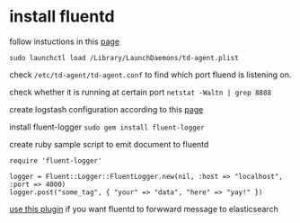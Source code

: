 # install fluentd
follow instuctions in this [page](https://docs.fluentd.org/v0.12/articles/install-by-dmg)

`sudo launchctl load /Library/LaunchDaemons/td-agent.plist`

check `/etc/td-agent/td-agent.conf` to find which port fluend is listening on.


check whether it is running at certain port `netstat -Waltn | grep 8888`

create logstash configuration according to this [page](https://www.elastic.co/guide/en/logstash/current/plugins-codecs-fluent.html)

install fluent-logger
`sudo gem install fluent-logger`

create ruby sample script to emit document to fluentd

```
require 'fluent-logger'

logger = Fluent::Logger::FluentLogger.new(nil, :host => "localhost", :port => 4000)
logger.post("some_tag", { "your" => "data", "here" => "yay!" })
```

[use this plugin](https://github.com/uken/fluent-plugin-elasticsearch) if you want fluentd to forwward message to elasticsearch



